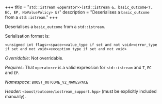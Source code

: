 +++
title = "`std::istream &operator>>(std::istream &, basic_outcome<T, EC, EP, NoValuePolicy> &)`"
description = "Deserialises a `basic_outcome` from a `std::istream`."
+++

Deserialises a `basic_outcome` from a `std::istream`.

Serialisation format is:

```
<unsigned int flags><space><value_type if set and not void><error_type if set and not void><exception_type if set and not void>
```

*Overridable*: Not overridable.

*Requires*: That `operator>>` is a valid expression for `std::istream` and `T`, `EC` and `EP`.

*Namespace*: `BOOST_OUTCOME_V2_NAMESPACE`

*Header*: `<boost/outcome/iostream_support.hpp>` (must be explicitly included manually).
